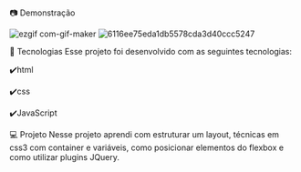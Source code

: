 📷 Demonstração


![ezgif com-gif-maker](https://user-images.githubusercontent.com/94379546/150146259-d886f622-d9c5-48a9-b606-e0751f18a968.gif)
![6116ee75eda1db5578cda3d40ccc5247](https://user-images.githubusercontent.com/94379546/150141146-8828a7d1-5450-46d8-b3a7-1d1fb44bee87.gif)


🚀 Tecnologias
Esse projeto foi desenvolvido com as seguintes tecnologias:

✔️html

✔️css

✔️JavaScript

💻 Projeto
Nesse projeto aprendi com estruturar um layout, técnicas em css3 com container e variáveis, como posicionar elementos do flexbox e como utilizar plugins JQuery.
